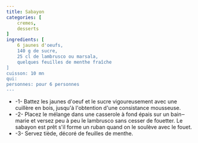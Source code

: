 ```yaml
---
title: Sabayon
categories: [
    cremes,
    desserts
]
ingredients: [
    6 jaunes d'oeufs,
    140 g de sucre,
    25 cl de lambrusco ou marsala,
    quelques feuilles de menthe fraîche    
]
cuisson: 10 mn
qui: 
personnes: pour 6 personnes
---
```


* -1- Battez les jaunes d'oeuf et le sucre vigoureusement avec une cuillère en bois, jusqu'à l'obtention d'une consistance mousseuse.
* -2- Placez le mélange dans une casserole à fond épais sur un bain‒marie et versez peu à peu le lambrusco sans cesser de fouetter. Le sabayon est prêt s'il forme un ruban quand on le soulève avec le fouet.
* -3- Servez tiède, décoré de feuilles de menthe.